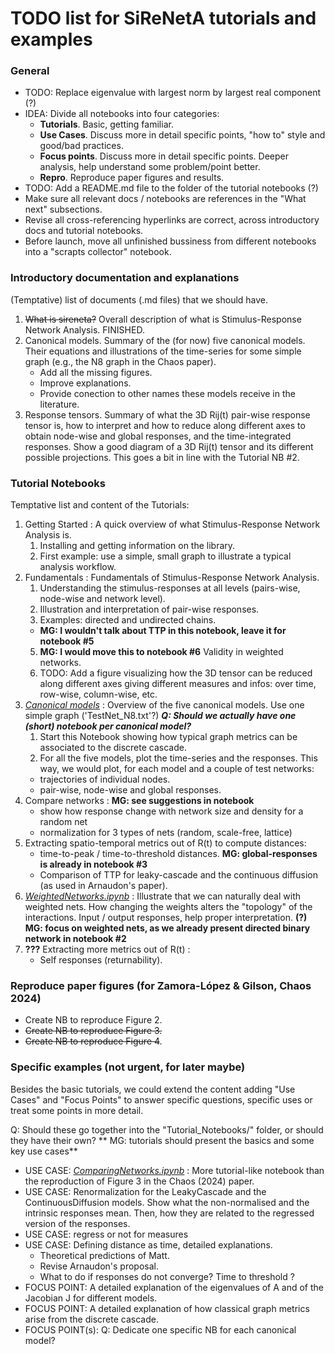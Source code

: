 # TODO list for SiReNetA tutorials and examples


### General

- TODO: Replace eigenvalue with largest norm by largest real component (?)
- IDEA: Divide all notebooks into four categories:
	- **Tutorials**. Basic, getting familiar.
	- **Use Cases**. Discuss more in detail specific points, "how to" style and good/bad practices.
	- **Focus points**. Discuss more in detail specific points. Deeper analysis, help understand some problem/point better.
	- **Repro**. Reproduce paper figures and results.
- TODO: Add a README.md file to the folder of the tutorial notebooks (?)
- Make sure all relevant docs / notebooks are references in the "What next" subsections.
- Revise all cross-referencing hyperlinks are correct, across introductory docs and tutorial notebooks.
- Before launch, move all unfinished bussiness from different notebooks into a "scrapts collector" notebook.


### Introductory documentation and explanations

(Temptative) list of documents (.md files) that we should have.

1. ~~What is sireneta?~~ Overall description of what is Stimulus-Response Network Analysis. FINISHED.
2. Canonical models. Summary of the (for now) five canonical models. Their equations and illustrations of the time-series for some simple graph (e.g., the N8 graph in the Chaos paper).
    - Add all the missing figures.
    - Improve explanations.
    - Provide conection to other names these models receive in the literature.
3. Response tensors. Summary of what the 3D Rij(t) pair-wise response tensor is, how to interpret and how to reduce along different axes to obtain node-wise and global responses, and the time-integrated responses. Show a good diagram of a 3D Rij(t) tensor and its different possible projections. This goes a bit in line with the Tutorial NB #2.


### Tutorial Notebooks

Temptative list and content of the Tutorials:

1. Getting Started : A quick overview of what Stimulus-Response Network Analysis is. 
	1. Installing and getting information on the library.
	2. First example: use a simple, small graph to illustrate a typical analysis workflow.
2. Fundamentals : Fundamentals of Stimulus-Response Network Analysis. 
	1. Understanding the stimulus-responses at all levels (pairs-wise, node-wise and network level). 
	2. Illustration and interpretation of pair-wise responses. 
	3. Examples: directed and undirected chains.
    - **MG: I wouldn't talk about TTP in this notebook, leave it for notebook #5**
	5. **MG: I would move this to notebook #6** Validity in weighted networks.
	6. TODO: Add a figure visualizing how the 3D tensor can be reduced along different axes giving different measures and infos: over time, row-wise, column-wise, etc. 
3. *[Canonical models](#)* : Overview of the five canonical models. Use one simple graph ('TestNet\_N8.txt'?) *__Q: Should we actually have one (short) notebook per canonical model?__*
	1. Start this Notebook showing how typical graph metrics can be associated to the discrete cascade.
	2. For all the five models, plot the time-series and the responses.  This way, we would plot, for each model and a couple of test networks: 
	- trajectories of individual nodes.
	- pair-wise, node-wise and global responses.
4. Compare networks : **MG: see suggestions in notebook**
    - show how response change with network size and density for a random net
    - normalization for 3 types of nets (random, scale-free, lattice)
5.  Extracting spatio-temporal metrics out of R(t) to compute distances: 
	- time-to-peak / time-to-threshold distances. **MG: global-responses is already in notebook #3**
	- Comparison of TTP for leaky-cascade and the continuous diffusion (as used in Arnaudon's paper).
6. *[WeightedNetworks.ipynb](#)* : Illustrate that we can naturally deal with weighted nets. How changing the weights alters the "topology" of the interactions. Input / output responses, help proper interpretation. **(?) MG: focus on weighted nets, as we already present directed binary network in notebook #2**
7. **???**  Extracting more metrics out of R(t) : 
	- Self responses (returnability).


### Reproduce paper figures (for Zamora-López & Gilson, Chaos 2024)

- Create NB to reproduce Figure 2.
- ~~Create NB to reproduce Figure 3.~~
- ~~Create NB to reproduce Figure 4~~.


### Specific examples (not urgent, for later maybe)

Besides the basic tutorials, we could extend the content adding "Use Cases" and "Focus Points" to answer specific questions, specific uses or treat some points in more detail.

Q: Should these go together into the "Tutorial_Notebooks/" folder, or should they have their own?
** MG: tutorials should present the basics and some key use cases**

- USE CASE: *[ComparingNetworks.ipynb](#)* : More tutorial-like notebook than the reproduction of Figure 3 in the Chaos (2024) paper.
- USE CASE: Renormalization for the LeakyCascade and the ContinuousDiffusion models. Show what the non-normalised and the intrinsic responses mean. Then, how they are related to the regressed version of the responses.
- USE CASE: regress or not for measures
- USE CASE: Defining distance as time, detailed explanations. 
	- Theoretical predictions of Matt. 
	- Revise Arnaudon's proposal.
	- What to do if responses do not converge? Time to threshold ?
- FOCUS POINT: A detailed explanation of the eigenvalues of A and of the Jacobian J for different models.
- FOCUS POINT: A detailed explanation of how classical graph metrics arise from the discrete cascade.
- FOCUS POINT(s): Q: Dedicate one specific NB for each canonical model?








#####